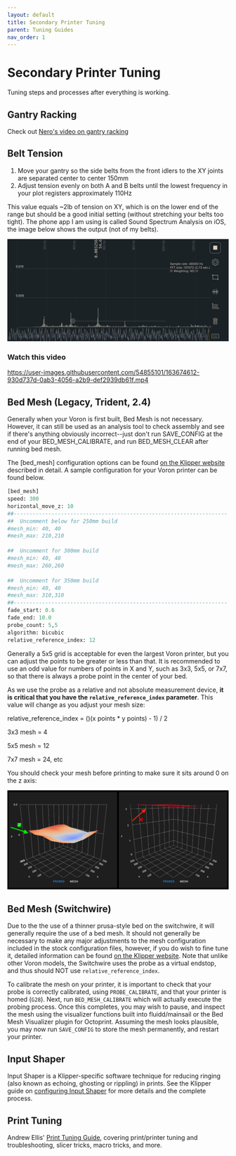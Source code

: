 ```yaml
---
layout: default
title: Secondary Printer Tuning
parent: Tuning Guides
nav_order: 1
---
```


# Secondary Printer Tuning

Tuning steps and processes after everything is working.

## Gantry Racking

Check out [Nero's video on gantry racking](https://www.youtube.com/watch?v=cOn6u9kXvy0)

## Belt Tension

1. Move your gantry so the side belts from the front idlers to the XY joints are separated center to center 150mm
2. Adjust tension evenly on both A and B belts until the lowest frequency in your plot registers approximately 110Hz

This value equals ~2lb of tension on XY, which is on the lower end of the range but should be a good initial setting (without stretching your belts too tight). The phone app I am using is called Sound Spectrum Analysis on iOS, the image below shows the output (not of my belts).



![](./images/sound-spectrum-belt.jpg)

### Watch this video



https://user-images.githubusercontent.com/54855101/163674612-930d737d-0ab3-4056-a2b9-def2939db61f.mp4



## Bed Mesh (Legacy, Trident, 2.4)

Generally when your Voron is first built, Bed Mesh is not necessary. However, it can still be used as an analysis tool to check assembly and see if there's anything obviously incorrect--just don't run SAVE_CONFIG at the end of your BED_MESH_CALIBRATE, and run BED_MESH_CLEAR after running bed mesh.

The [bed_mesh] configuration options can be found [on the Klipper website](https://github.com/KevinOConnor/klipper/blob/master/docs/Bed_Mesh.md) described in detail. A sample configuration for your Voron printer can be found below.
```python
[bed_mesh]
speed: 300
horizontal_move_z: 10
##--------------------------------------------------------------------
##	Uncomment below for 250mm build
#mesh_min: 40, 40
#mesh_max: 210,210

##	Uncomment for 300mm build
#mesh_min: 40, 40
#mesh_max: 260,260

##	Uncomment for 350mm build
#mesh_min: 40, 40
#mesh_max: 310,310
##--------------------------------------------------------------------
fade_start: 0.6
fade_end: 10.0
probe_count: 5,5
algorithm: bicubic
relative_reference_index: 12
```

Generally a 5x5 grid is acceptable for even the largest Voron printer, but you can adjust the points to be greater or less than that. It is recommended to use an odd value for numbers of points in X and Y, such as 3x3, 5x5, or 7x7, so that there is always a probe point in the center of your bed. 

As we use the probe as a relative and not absolute measurement device, **it is critical that you have the `relative_reference_index` parameter**. This value will change as you adjust your mesh size:

relative_reference_index = ()(x points * y points) - 1) / 2

3x3 mesh = 4

5x5 mesh = 12

7x7 mesh = 24, etc

You should check your mesh before printing to make sure it sits around 0 on the z axis:

![](./images/heightmap.png)

## Bed Mesh (Switchwire)
Due to the the use of a thinner prusa-style bed on the switchwire, it will generally require the use of a bed mesh. It should not generally be necessary to make any major adjustments to the mesh configuration included in the stock configuration files, however, if you do wish to fine tune it, detailed information can be found [on the Klipper website](https://github.com/KevinOConnor/klipper/blob/master/docs/Bed_Mesh.md). Note that unlike other Voron models, the Switchwire uses the probe as a virtual endstop, and thus should NOT use `relative_reference_index`.

To calibrate the mesh on your printer, it is important to check that your probe is correctly calibrated, using `PROBE_CALIBRATE`, and that your printer is homed (`G28`).  Next, run `BED_MESH_CALIBRATE` which will actually execute the probing process. Once this completes, you may wish to pause, and inspect the mesh using the visualizer functions built into fluidd/mainsail or the Bed Mesh Visualizer plugin for Octoprint.  Assuming the mesh looks plausible, you may now run `SAVE_CONFIG` to store the mesh permanently, and restart your printer.

## Input Shaper

Input Shaper is a Klipper-specific software technique for reducing ringing (also known as echoing, ghosting or rippling) in prints.  See the Klipper guide on [configuring Input Shaper](https://github.com/KevinOConnor/klipper/blob/master/docs/Resonance_Compensation.md) for more details and the complete process.

## Print Tuning

Andrew Ellis' [Print Tuning Guide](https://github.com/AndrewEllis93/Print-Tuning-Guide), covering print/printer tuning and troubleshooting, slicer tricks, macro tricks, and more.


